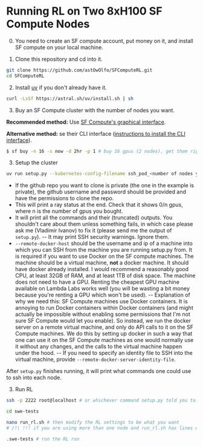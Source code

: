 # Running RL on Two 8xH100 SF Compute Nodes

0. You need to create an SF compute account, put money on it, and install SF compute on your local machine.

1. Clone this repository and cd into it.
```bash
git clone https://github.com/astOwOlfo/SFComputeRL.git
cd SFComputeRL
```

2. Install [uv](https://github.com/astral-sh/uv) if you don't already have it.
```bash
curl -LsSf https://astral.sh/uv/install.sh | sh
```

3. Buy an SF Compute cluster with the number of nodes you want.

**Recommended method:** Use [SF Compute's graphical interface](https://sfcompute.com/buy).

**Alternative method:** se their CLI interface ([instructions to install the CLI interface](https://sfcompute.com/dashboard)).
```bash
$ sf buy -n 16 -s now -d 2hr -p 1 # buy 16 gpus (2 nodes), get them right now (you can also schedule when you would like to have them), for 2 hours (this will be rounded to make the contract end on a time which's minutes are :00)
```

3. Setup the cluster
```bash
uv run setup.py --kubernetes-config-filename ssh_pod_<number of nodes you want>_nodes.yaml --github-repo JYudelson1/swe-tests [--github-username <username> --github-password-or-token <password-or-token>] [--remote-docker-host <username@ip_addres>] --weights-and-biases-api-key <token>
```
- If the github repo you want to clone is private (the one in the example is private), the github username and password should be provided and have the permissions to clone the repo.
- This will print a ray status at the end. Check that it shows 0/n gpus, where n is the number of gpus you bought.
- It will print all the commands and their (truncated) outputs. You shouldn't care about them unless something fails, in which case please ask me (Vladimir Ivanov) to fix it (please send me the output of `setup.py`).
-- It may print SSH security warnings. Ignore them.
- `--remote-docker-host` should be the username and ip of a machine into which you can SSH from the machine you are running setup.py from. It is required if you want to use Docker on the SF compute machines. The machine should be a virtual machine, **not** a docker machine. It should have docker already installed. I would recommend a reasonably good CPU, at least 32GB of RAM, and at least 1TB of disk space. The machine does not need to have a GPU. Renting the cheapest GPU machine available on Lambda Labs works well (you will be wasting a bit money because you're renting a GPU which won't be used).
-- Explanation of why we need this: SF Compute machines use Docker containers. It is annoying to run Docker containers within Docker containers (and might actually be impossible without enabling some permissions that I'm not sure SF Compute would let you enable). So instead, we run the docker server on a remote virtual machine, and only do API calls to it on the SF Compute machines. We do this by setting up docker in such a way that one can use it on the SF Compute machines as one would normally use it without any changes, and the calls to the virtual machine happen under the hood.
-- If you need to specify an identity file to SSH into the virtual machine, provide `--remote-docker-server-identity-file`.

After `setup.py` finishes running, it will print what commands one could use to ssh into each node.

3. Run RL
```bash
ssh -p 2222 root@localhost # or whichever command setup.py told you to use to ssh into the HEAD node

cd swe-tests

nano run_rl.sh # then modify the RL settings to be what you want
# /!\ !!! if you are using more than one node and run_rl.sh has lines which do `ray stop` and `ray start`, comment them !!! /!\

.swe-tests # run the RL run
```
